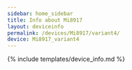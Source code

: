 ```yaml
---
sidebar: home_sidebar
title: Info about Mi8917
layout: deviceinfo
permalink: /devices/Mi8917/variant4/
device: Mi8917_variant4
---
```

{% include templates/device_info.md %}
